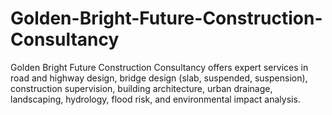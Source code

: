 # Golden-Bright-Future-Construction-Consultancy
Golden Bright Future Construction Consultancy offers expert services in road and highway design, bridge design (slab, suspended, suspension), construction supervision, building architecture, urban drainage, landscaping, hydrology, flood risk, and environmental impact analysis.
